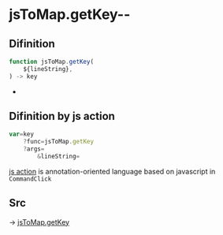 # jsToMap.getKey--

## Difinition

```js.js
function jsToMap.getKey(
	${lineString},
) -> key
```

- 


## Difinition by js action

```js.js
var=key
	?func=jsToMap.getKey
	?args=
		&lineString=
```

[js action](#) is annotation-oriented language based on javascript in `CommandClick`



## Src

-> [jsToMap.getKey](https://github.com/puutaro/CommandClick/blob/master/app/src/main/java/com/puutaro/commandclick/fragment_lib/terminal_fragment/js_interface/text/JsToMap.kt#L29)


